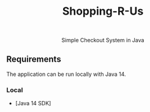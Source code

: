 <h1 align="center"> Shopping-R-Us </h1> <br>

<p align="center">
  Simple Checkout System in Java
</p>



## Requirements
The application can be run locally with Java 14. 


### Local
* [Java 14 SDK]